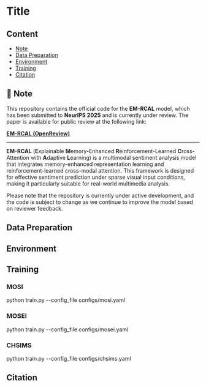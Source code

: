 # Title



## Content
- [Note](#Note)
- [Data Preparation](#Data-preparation)
- [Environment](#Environment)
- [Training](#Training)
- [Citation](#Citation)


## 📌 Note

This repository contains the official code for the **EM-RCAL** model, which has been submitted to **NeurIPS 2025** and is currently under review. The paper is available for public review at the following link:

**[EM-RCAL (OpenReview)](https://openreview.net/forum?id=3owTb8JNgJ)**

---

**EM-RCAL** (**E**xplainable **M**emory-Enhanced **R**einforcement-Learned **C**ross-Attention with **A**daptive **L**earning) is a multimodal sentiment analysis model that integrates memory-enhanced representation learning and reinforcement-learned cross-modal attention. This framework is designed for effective sentiment prediction under sparse visual input conditions, making it particularly suitable for real-world multimedia analysis.

Please note that the repository is currently under active development, and the code is subject to change as we continue to improve the model based on reviewer feedback.



## Data Preparation


## Environment


## Training

### MOSI
python train.py --config_file configs/mosi.yaml 


### MOSEI
python train.py --config_file configs/mosei.yaml 


### CHSIMS
python train.py --config_file configs/chsims.yaml 


## Citation
